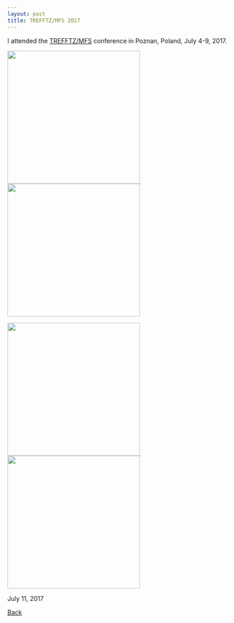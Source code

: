 ```yaml
---
layout: post
title: TREFFTZ/MFS 2017
---
```


I attended the [TREFFTZ/MFS](http://trefftzmfs2017.put.poznan.pl/) conference in Poznan, Poland, July 4-9, 2017.

<img src="https://raw.githubusercontent.com/FiniteTsai/FiniteTsai.github.io/master/images/posts/facebook_1531059594408.jpg" height="300" width="300"> <img src="https://raw.githubusercontent.com/FiniteTsai/FiniteTsai.github.io/master/images/posts/DSC01299.JPG.jpg" height="300" width="300">

<img src="https://raw.githubusercontent.com/FiniteTsai/FiniteTsai.github.io/master/images/posts/DSC01326.JPG.jpg" height="300" width="300"> <img src="https://raw.githubusercontent.com/FiniteTsai/FiniteTsai.github.io/master/images/posts/DSC01322.JPG.jpg" height="300" width="300">

July 11, 2017

[Back](https://finitetsai.github.io/)
